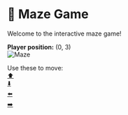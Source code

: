# 🧩 Maze Game  
Welcome to the interactive maze game!

**Player position:** (0, 3)  
![Maze](https://recognize-instructor-criteria-other.trycloudflare.com/images/pos_0_3.png?t=1760503261467)

Use these to move:  
[⬆️](https://recognize-instructor-criteria-other.trycloudflare.com/move/0_3_w)  
[⬇️](https://recognize-instructor-criteria-other.trycloudflare.com/move/0_3_s)  
[⬅️](https://recognize-instructor-criteria-other.trycloudflare.com/move/0_3_a)  
[➡️](https://recognize-instructor-criteria-other.trycloudflare.com/move/0_3_d)

